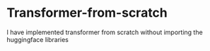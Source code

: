 # Transformer-from-scratch
I have implemented transformer from scratch without importing the huggingface libraries
